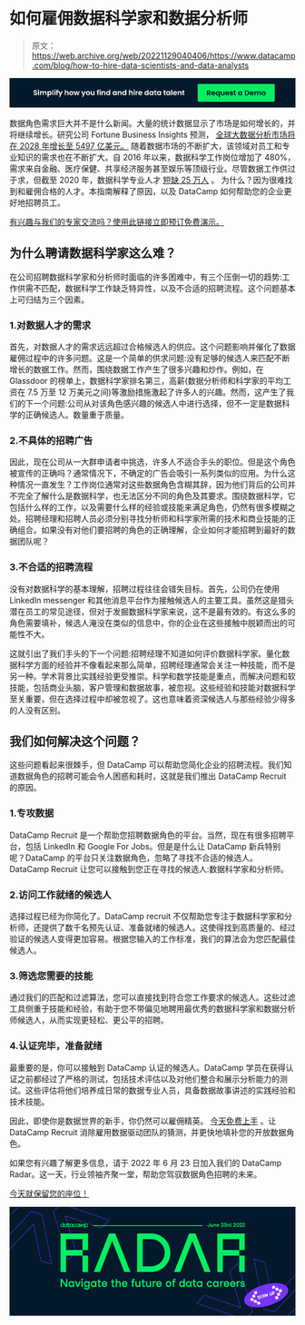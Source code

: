 # 如何雇佣数据科学家和数据分析师

> 原文：<https://web.archive.org/web/20221129040406/https://www.datacamp.com/blog/how-to-hire-data-scientists-and-data-analysts>

[![DataCamp Recruit - Simplify how managers find and hire data talent](img/65703525d7d5c3f1feb51d8d21216267.png)](https://web.archive.org/web/20220702193449/https://www.datacamp.com/hire-data-professionals)

数据角色需求巨大并不是什么新闻。大量的统计数据显示了市场是如何增长的，并将继续增长。研究公司 Fortune Business Insights 预测， [全球大数据分析市场将在 2028 年增长至 5497 亿美元。](https://web.archive.org/web/20220702193449/https://www.fortunebusinessinsights.com/big-data-analytics-market-106179) 随着数据市场的不断扩大，该领域对员工和专业知识的需求也在不断扩大。自 2016 年以来，数据科学工作岗位增加了 480%，需求来自金融、医疗保健、共享经济服务甚至娱乐等顶级行业。尽管数据工作供过于求，但截至 2020 年，数据科学专业人才 [短缺 25 万人](https://web.archive.org/web/20220702193449/https://quanthub.com/data-scientist-shortage-2020/) 。 为什么？因为很难找到和雇佣合格的人才。本指南解释了原因，以及 DataCamp 如何帮助您的企业更好地招聘员工。

[有兴趣与我们的专家交流吗？使用此链接立即预订免费演示。](https://web.archive.org/web/20220702193449/https://www.datacamp.com/hire-data-professionals)

## 为什么聘请数据科学家这么难？

在公司招聘数据科学家和分析师时面临的许多困难中，有三个压倒一切的趋势:工作供需不匹配，数据科学工作缺乏特异性，以及不合适的招聘流程。这个问题基本上可归结为三个因素。

### 1.对数据人才的需求

首先，对数据人才的需求远远超过合格候选人的供应。这个问题影响并催化了数据雇佣过程中的许多问题。这是一个简单的供求问题:没有足够的候选人来匹配不断增长的数据工作。然而，围绕数据工作产生了很多兴趣和炒作。例如，在 Glassdoor 的[](https://web.archive.org/web/20220702193449/https://www.glassdoor.com/List/Best-Jobs-in-America-LST_KQ0,20.htm)榜单上，数据科学家排名第三，高薪(数据分析师和科学家的平均工资在 7.5 万至 12 万美元之间)等激励措施激起了许多人的兴趣。然而，这产生了我们的下一个问题:公司从对该角色感兴趣的候选人中进行选择，但不一定是数据科学的正确候选人。数量重于质量。

### 2.不具体的招聘广告

因此，现在公司从一大群申请者中挑选，许多人不适合手头的职位。但是这个角色被宣传的正确吗？通常情况下，不确定的广告会吸引一系列类似的应用。为什么这种情况一直发生？工作岗位通常对这些数据角色含糊其辞，因为他们背后的公司并不完全了解什么是数据科学，也无法区分不同的角色及其要求。围绕数据科学，它包括什么样的工作，以及需要什么样的经验或技能来满足角色，仍然有很多模糊之处。招聘经理和招聘人员必须分别寻找分析师和科学家所需的技术和商业技能的正确组合。如果没有对他们要招聘的角色的正确理解，企业如何才能招聘到最好的数据团队呢？

### 3.不合适的招聘流程

没有对数据科学的基本理解，招聘过程往往会错失目标。首先，公司仍在使用 LinkedIn messenger 和其他消息平台作为接触候选人的主要工具。虽然这是猎头潜在员工的常见途径，但对于发掘数据科学家来说，这不是最有效的。有这么多的角色需要填补，候选人淹没在类似的信息中，你的企业在这些接触中脱颖而出的可能性不大。

  这就引出了我们手头的下一个问题:招聘经理不知道如何评价数据科学家。量化数据科学方面的经验并不像看起来那么简单，招聘经理通常会关注一种技能，而不是另一种。学术背景比实践经验更受推崇。科学和数学技能是重点，而解决问题和软技能，包括商业头脑，客户管理和数据故事，被忽视。这些经验和技能对数据科学至关重要，但在选择过程中却被忽视了。这也意味着资深候选人与那些经验少得多的人没有区别。

## 我们如何解决这个问题？

这些问题看起来很棘手，但 DataCamp 可以帮助您简化企业的招聘流程。我们知道数据角色的招聘可能会令人困惑和耗时，这就是我们推出 DataCamp Recruit 的原因。

### 1.专攻数据

DataCamp Recruit 是一个帮助您招聘数据角色的平台。当然，现在有很多招聘平台，包括 LinkedIn 和 Google For Jobs。但是是什么让 DataCamp 新兵特别呢？DataCamp 的平台只关注数据角色，忽略了寻找不合适的候选人。DataCamp Recruit 让您可以接触到您正在寻找的候选人:数据科学家和分析师。

### 2.访问工作就绪的候选人

选择过程已经为你简化了。DataCamp recruit 不仅帮助您专注于数据科学家和分析师，还提供了数千名预先认证、准备就绪的候选人。这使得找到高质量的、经过验证的候选人变得更加容易。根据您输入的工作标准，我们的算法会为您匹配最佳候选人。

### 3.筛选您需要的技能

通过我们的匹配和过滤算法，您可以直接找到符合您工作要求的候选人。这些过滤工具侧重于技能和经验，有助于您不带偏见地聘用最优秀的数据科学家和数据分析师候选人，从而实现更轻松、更公平的招聘。

### 4.认证完毕，准备就绪

最重要的是，你可以接触到 DataCamp 认证的候选人。DataCamp 学员在获得认证之前都经过了严格的测试，包括技术评估以及对他们整合和展示分析能力的测试。这些评估将他们培养成日常的数据专业人员，具备数据故事讲述的实践经验和技术技能。

因此，即使你是数据世界的新手，你仍然可以雇佣精英。 [今天免费上手](https://web.archive.org/web/20220702193449/https://www.datacamp.com/hire-data-professionals) 。让 DataCamp Recruit 消除雇用数据驱动团队的猜测，并更快地填补您的开放数据角色。

如果您有兴趣了解更多信息，请于 2022 年 6 月 23 日加入我们的 DataCamp Radar。这一天，行业领袖齐聚一堂，帮助您驾驭数据角色招聘的未来。

[今天就保留您的座位！](https://web.archive.org/web/20220702193449/https://events.datacamp.com/radar/ "DataCamp Radar")

[![](img/2bd289145d2617ff668b835f2d591841.png)](https://web.archive.org/web/20220702193449/https://events.datacamp.com/radar/ "DataCamp Radar")